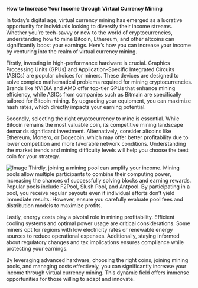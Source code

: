 **How to Increase Your Income through Virtual Currency Mining**

In today’s digital age, virtual currency mining has emerged as a lucrative opportunity for individuals looking to diversify their income streams. Whether you’re tech-savvy or new to the world of cryptocurrencies, understanding how to mine Bitcoin, Ethereum, and other altcoins can significantly boost your earnings. Here’s how you can increase your income by venturing into the realm of virtual currency mining.

Firstly, investing in high-performance hardware is crucial. Graphics Processing Units (GPUs) and Application-Specific Integrated Circuits (ASICs) are popular choices for miners. These devices are designed to solve complex mathematical problems required for mining cryptocurrencies. Brands like NVIDIA and AMD offer top-tier GPUs that enhance mining efficiency, while ASICs from companies such as Bitmain are specifically tailored for Bitcoin mining. By upgrading your equipment, you can maximize hash rates, which directly impacts your earning potential.

Secondly, selecting the right cryptocurrency to mine is essential. While Bitcoin remains the most valuable coin, its competitive mining landscape demands significant investment. Alternatively, consider altcoins like Ethereum, Monero, or Dogecoin, which may offer better profitability due to lower competition and more favorable network conditions. Understanding the market trends and mining difficulty levels will help you choose the best coin for your strategy.


![Image](https://github.com/user-attachments/assets/31692037-0104-4703-abd1-696b6a7dd41b)
Thirdly, joining a mining pool can amplify your income. Mining pools allow multiple participants to combine their computing power, increasing the chances of successfully solving blocks and earning rewards. Popular pools include F2Pool, Slush Pool, and Antpool. By participating in a pool, you receive regular payouts even if individual efforts don’t yield immediate results. However, ensure you carefully evaluate pool fees and distribution models to maximize profits.

Lastly, energy costs play a pivotal role in mining profitability. Efficient cooling systems and optimal power usage are critical considerations. Some miners opt for regions with low electricity rates or renewable energy sources to reduce operational expenses. Additionally, staying informed about regulatory changes and tax implications ensures compliance while protecting your earnings.

By leveraging advanced hardware, choosing the right coins, joining mining pools, and managing costs effectively, you can significantly increase your income through virtual currency mining. This dynamic field offers immense opportunities for those willing to adapt and innovate.